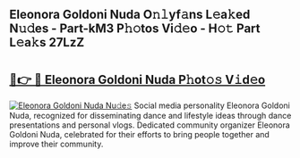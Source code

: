 ## Eleonora Goldoni Nuda O𝚗𝚕yf𝚊ns L𝚎a𝚔ed N𝚞𝚍es - Part-kM3 P𝚑𝚘tos Vi𝚍𝚎o - H𝚘𝚝 Part L𝚎a𝚔s 27LzZ

# <h2><a href="http://kf0nah.oniu.top/?m=Eleonora+Goldoni+Nuda">🔗👉 🔴 Eleonora Goldoni Nuda P𝚑ot𝚘𝚜 V𝚒d𝚎o</a></h2>

[![Eleonora Goldoni Nuda Nu𝚍e𝚜](https://i.imgur.com/0qMVB7G.gif)](http://kf0nah.oniu.top/?m=Eleonora+Goldoni+Nuda)
Social media personality Eleonora Goldoni Nuda, recognized for disseminating dance and lifestyle ideas through dance presentations and personal vlogs. Dedicated community organizer Eleonora Goldoni Nuda, celebrated for their efforts to bring people together and improve their community.  
